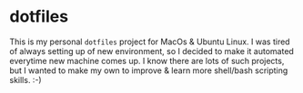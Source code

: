 # dotfiles
This is my personal `dotfiles` project for MacOs &amp; Ubuntu Linux.
I was tired of always setting up of new environment, so I decided to make it automated everytime new machine comes up.
I know there are lots of such projects, but I wanted to make my own to improve & learn more shell/bash scripting skills. :-)

